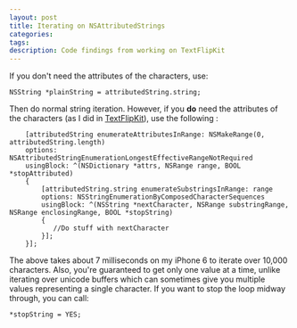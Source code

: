 ```yaml
---
layout: post
title: Iterating on NSAttributedStrings
categories: 
tags:
description: Code findings from working on TextFlipKit
---
```


If you don't need the attributes of the characters, use:

```
NSString *plainString = attributedString.string;
```
Then do normal string iteration. However, if you **do** need the attributes of the characters (as I did in [TextFlipKit]), use the following :

```
    [attributedString enumerateAttributesInRange: NSMakeRange(0, attributedString.length)
    options: NSAttributedStringEnumerationLongestEffectiveRangeNotRequired 
    usingBlock: ^(NSDictionary *attrs, NSRange range, BOOL *stopAttributed)
    {
        [attributedString.string enumerateSubstringsInRange: range 
        options: NSStringEnumerationByComposedCharacterSequences 
        usingBlock: ^(NSString *nextCharacter, NSRange substringRange, NSRange enclosingRange, BOOL *stopString)
        {
           //Do stuff with nextCharacter
        }];
    }];
```

The above takes about 7 milliseconds on my iPhone 6 to iterate over 10,000 characters. Also, you're guaranteed to get only one value at a time, unlike iterating over unicode buffers which can sometimes give you multiple values representing a single character. If you want to stop the loop midway through, you can call:

``` 
*stopString = YES;
```









[TextFlipKit]: https://github.com/andrewschreiber/TextFlipKit


